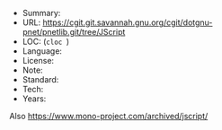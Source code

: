* Summary:    
* URL:        https://cgit.git.savannah.gnu.org/cgit/dotgnu-pnet/pnetlib.git/tree/JScript
* LOC:        (`cloc `)
* Language:   
* License:    
* Note:       
* Standard:   
* Tech:       
* Years:      

Also https://www.mono-project.com/archived/jscript/
